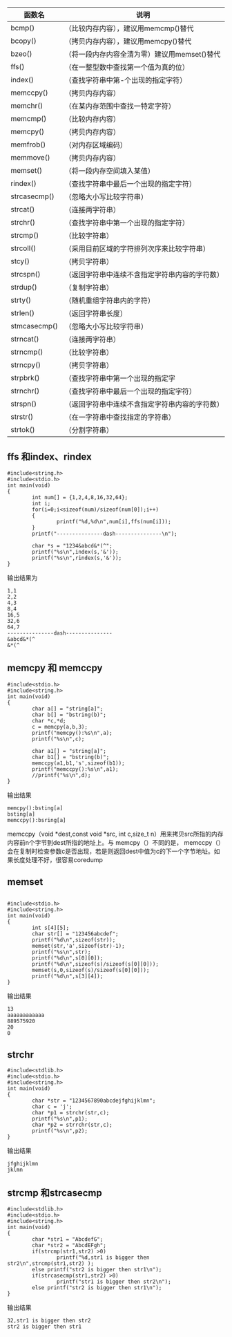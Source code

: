 | 函数名       | 说明                                           |
| ------------ | ---------------------------------------------- |
| bcmp()       | （比较内存内容），建议用memcmp()替代           |
| bcopy()      | （拷贝内存内容），建议用memcpy()替代           |
| bzeo()       | （将一段内存内容全清为零）建议用memset()替代   |
| ffs()        | （在一整型数中查找第一个值为真的位）           |
| index()      | （查找字符串中第-个出现的指定字符）            |
| memccpy()    | （拷贝内存内容）                               |
| memchr()     | （在某内存范围中查找一特定字符）               |
| memcmp()     | （比较内存内容）                               |
| memcpy()     | （拷贝内存内容）                               |
| memfrob()    | （对内存区域编码）                             |
| memmove()    | （拷贝内存内容）                               |
| memset()     | （将一段内存空间填入某值）                     |
| rindex()     | （查找字符串中最后一个出现的指定字符）         |
| strcasecmp() | （忽略大小写比较字符串）                       |
| strcat()     | （连接两字符串）                               |
| strchr()     | （查找字符串中第一个出现的指定字符）           |
| strcmp()     | （比较字符串）                                 |
| strcoll()    | （采用目前区域的字符排列次序来比较字符串）     |
| stcy()       | （拷贝字符串）                                 |
| strcspn()    | （返回字符串中连续不含指定字符串内容的字符数） |
| strdup()     | （复制字符串）                                 |
| strty()      | （随机重组字符串内的字符）                     |
| strlen()     | （返回字符串长度）                             |
| stmcasecmp() | （忽略大小写比较字符串）                       |
| strncat()    | （连接两字符串）                               |
| strncmp()    | （比较字符串）                                 |
| strncpy()    | （拷贝字符串）                                 |
| strpbrk()    | （查找字符串中第一个出现的指定字               |
| strnchr()    | （查找字符串中最后一个出现的指定字符）         |
| strspn()     | （返回字符串中连续不含指定字符串内容的字符数） |
| strstr()     | （在一字符串中查找指定的字符串）               |
| strtok()     | （分割字符串）                                 |

## ffs 和index、rindex

```
#include<string.h>
#include<stdio.h>
int main(void)
{
        int num[] = {1,2,4,8,16,32,64};
        int i;
        for(i=0;i<sizeof(num)/sizeof(num[0]);i++)
        {
                printf("%d,%d\n",num[i],ffs(num[i]));
        }
        printf("---------------dash---------------\n");

        char *s = "1234&abcd&*(^";
        printf("%s\n",index(s,'&'));
        printf("%s\n",rindex(s,'&'));
}
```

输出结果为

```
1,1
2,2
4,3
8,4
16,5
32,6
64,7
---------------dash---------------
&abcd&*(^
&*(^
```



## memcpy 和 memccpy

```
#include<stdio.h>
#include<string.h>
int main(void)
{
        char a[] = "string[a]";
        char b[] = "bstring(b)";
        char *c,*d;
        c = memcpy(a,b,3);
        printf("memcpy():%s\n",a);
        printf("%s\n",c);

        char a1[] = "string[a]";
        char b1[] = "bstring(b)";
        memccpy(a1,b1,'s',sizeof(b1));
        printf("memccpy():%s\n",a1);
        //printf("%s\n",d);
}
```

输出结果

```
memcpy():bsting[a]
bsting[a]
memccpy():bsring[a]
```

memccpy（void *dest,const void *src, int c,size_t n）用来拷贝src所指的内存内容前n个字节到dest所指的地址上。与 memcpy（）不同的是， memccpy（）会在复制时检查参数c是否出现，若是则返回dest中值为c的下一个字节地址。如果长度处理不好，很容易coredump

## memset

```

#include<stdio.h>
#include<string.h>
int main(void)
{
        int s[4][5];
        char str[] = "123456abcdef";
        printf("%d\n",sizeof(str));
        memset(str,'a',sizeof(str)-1);
        printf("%s\n",str);
        printf("%d\n",s[0][0]);
        printf("%d\n",sizeof(s)/sizeof(s[0][0]));
        memset(s,0,sizeof(s)/sizeof(s[0][0]));
        printf("%d\n",s[3][4]);
}
```

输出结果

```
13
aaaaaaaaaaaa
889575920
20
0
```

## strchr

```
#include<stdlib.h>
#include<stdio.h>
#include<string.h>
int main(void)
{
        char *str = "1234567890abcdejfghijklmn";
        char c = 'j';
        char *p1 = strchr(str,c);
        printf("%s\n",p1);
        char *p2 = strrchr(str,c);
        printf("%s\n",p2);
}
```

输出结果

```
jfghijklmn
jklmn
```

## strcmp 和strcasecmp

```
#include<stdlib.h>
#include<stdio.h>
#include<string.h>
int main(void)
{
        char *str1 = "AbcdefG";
        char *str2 = "AbcdEFgh";
        if(strcmp(str1,str2) >0)
                printf("%d,str1 is bigger then str2\n",strcmp(str1,str2) );
        else printf("str2 is bigger then str1\n");
        if(strcasecmp(str1,str2) >0)
                printf("str1 is bigger then str2\n");
        else printf("str2 is bigger then str1\n");
}
```

输出结果

```
32,str1 is bigger then str2
str2 is bigger then str1
```

